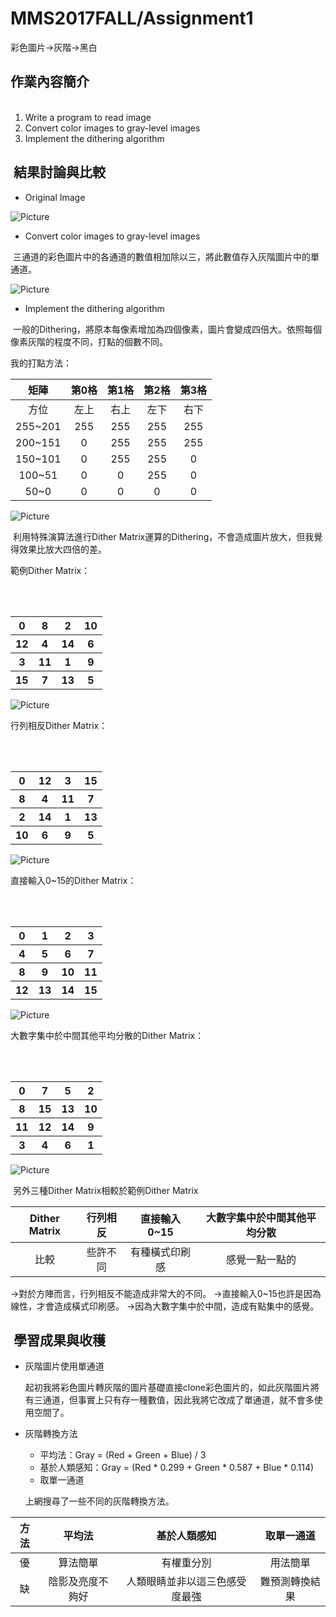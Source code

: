 # MMS2017FALL/Assignment1
彩色圖片->灰階->黑白

##  作業內容簡介
<ol>
    <li>Write a program to read image</li>
    <li>Convert color images to gray-level images</li>
    <li>Implement the dithering algorithm</li>
</ol>

##  結果討論與比較

* Original Image

![Picture](000.jpg)

* Convert color images to gray-level images

  三通道的彩色圖片中的各通道的數值相加除以三，將此數值存入灰階圖片中的單通道。
  
![Picture](001.jpg)
  
* Implement the dithering algorithm

  一般的Dithering，將原本每像素增加為四個像素，圖片會變成四倍大。依照每個像素灰階的程度不同，打點的個數不同。
  
  我的打點方法：

矩陣|第0格|第1格|第2格|第3格
:---:|:---:|:---:|:---:|:---:
方位|左上|右上|左下|右下
255~201|255|255|255|255
200~151|0|255|255|255
150~101|0|255|255|0
100~51|0|0|255|0
50~0|0|0|0|0

![Picture](003.jpg)


  利用特殊演算法進行Dither Matrix運算的Dithering，不會造成圖片放大，但我覺得效果比放大四倍的差。
  
  範例Dither Matrix：
<table>
        <tr>
            <th>0</th>
            <th>8</th>
            <th>2</th>
            <th>10</th>
        </tr>
        <tr>
            <th>12</th>
            <th>4</th>
            <th>14</th>
            <th>6</th>
        </tr>
        <tr>
            <th>3</th>
            <th>11</th>
            <th>1</th>
            <th>9</th>
        </tr>
        <tr>
            <th>15</th>
            <th>7</th>
            <th>13</th>
            <th>5</th>
        </tr>
    </table>

![Picture](002.jpg)

  行列相反Dither Matrix：
<table>
        <tr>
            <th>0</th>
            <th>12</th>
            <th>3</th>
            <th>15</th>
        </tr>
        <tr>
            <th>8</th>
            <th>4</th>
            <th>11</th>
            <th>7</th>
        </tr>
        <tr>
            <th>2</th>
            <th>14</th>
            <th>1</th>
            <th>13</th>
        </tr>
        <tr>
            <th>10</th>
            <th>6</th>
            <th>9</th>
            <th>5</th>
        </tr>
    </table>
    
![Picture](004.jpg)

  直接輸入0~15的Dither Matrix：
<table>
        <tr>
            <th>0</th>
            <th>1</th>
            <th>2</th>
            <th>3</th>
        </tr>
        <tr>
            <th>4</th>
            <th>5</th>
            <th>6</th>
            <th>7</th>
        </tr>
        <tr>
            <th>8</th>
            <th>9</th>
            <th>10</th>
            <th>11</th>
        </tr>
        <tr>
            <th>12</th>
            <th>13</th>
            <th>14</th>
            <th>15</th>
        </tr>
    </table>
    
![Picture](005.jpg)

  大數字集中於中間其他平均分散的Dither Matrix：
<table>
        <tr>
            <th>0</th>
            <th>7</th>
            <th>5</th>
            <th>2</th>
        </tr>
        <tr>
            <th>8</th>
            <th>15</th>
            <th>13</th>
            <th>10</th>
        </tr>
        <tr>
            <th>11</th>
            <th>12</th>
            <th>14</th>
            <th>9</th>
        </tr>
        <tr>
            <th>3</th>
            <th>4</th>
            <th>6</th>
            <th>1</th>
        </tr>
    </table>
    
![Picture](006.jpg)

  另外三種Dither Matrix相較於範例Dither Matrix

Dither Matrix|行列相反|直接輸入0~15|大數字集中於中間其他平均分散
:---:|:---:|:---:|:---:
比較|些許不同|有種橫式印刷感|感覺一點一點的

->對於方陣而言，行列相反不能造成非常大的不同。
->直接輸入0~15也許是因為線性，才會造成橫式印刷感。
->因為大數字集中於中間，造成有點集中的感覺。

##  學習成果與收穫
* 灰階圖片使用單通道

  起初我將彩色圖片轉灰階的圖片基礎直接clone彩色圖片的，如此灰階圖片將有三通道，但事實上只有存一種數值，因此我將它改成了單通道，就不會多使用空間了。

* 灰階轉換方法
  * 平均法：Gray = (Red + Green + Blue) / 3
  * 基於人類感知：Gray = (Red * 0.299 + Green * 0.587 + Blue * 0.114)
  * 取單一通道

  上網搜尋了一些不同的灰階轉換方法。

方法|平均法|基於人類感知|取單一通道
:---:|:---:|:---:|:---:
優|算法簡單|有權重分別|用法簡單
缺|陰影及亮度不夠好|人類眼睛並非以這三色感受度最強|難預測轉換結果
